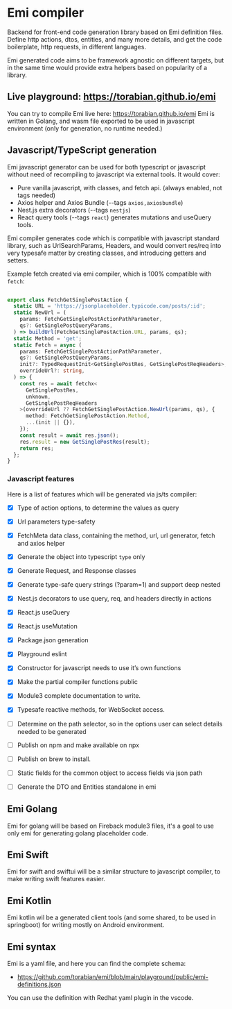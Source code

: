 # Emi compiler

Backend for front-end code generation library based on Emi definition files. Define http actions, dtos, entities, and many more details, and get the code boilerplate, http requests, in different languages. 

Emi generated code aims to be framework agnostic on different targets, but in the same time would provide extra
helpers based on popularity of a library.

## Live playground: https://torabian.github.io/emi 

You can try to compile Emi live here: https://torabian.github.io/emi
Emi is written in Golang, and wasm file exported to be used in javascript environment (only for generation, no runtime needed.)


## Javascript/TypeScript generation

Emi javascript generator can be used for both typescript or javascript without need of recompiling to javascript
via external tools. It would cover:

- Pure vanilla javascript, with classes, and fetch api. (always enabled, not tags needed)
- Axios helper and Axios Bundle (--tags `axios,axiosbundle`)
- Nest.js extra decorators (--tags `nestjs`)
- React query tools (--tags `react`) generates mutations and useQuery tools.

Emi compiler generates code which is compatible with javascript standard library, such as UrlSearchParams, Headers,
and would convert res/req into very typesafe matter by creating classes, and introducing getters and setters.

Example fetch created via emi compiler, which is 100% compatible with `fetch`:

```ts

export class FetchGetSinglePostAction {
  static URL = 'https://jsonplaceholder.typicode.com/posts/:id';
  static NewUrl = (
    params: FetchGetSinglePostActionPathParameter,
    qs?: GetSinglePostQueryParams,
  ) => buildUrl(FetchGetSinglePostAction.URL, params, qs);
  static Method = 'get';
  static Fetch = async (
    params: FetchGetSinglePostActionPathParameter,
    qs?: GetSinglePostQueryParams,
    init?: TypedRequestInit<GetSinglePostRes, GetSinglePostReqHeaders>,
    overrideUrl?: string,
  ) => {
    const res = await fetchx<
      GetSinglePostRes,
      unknown,
      GetSinglePostReqHeaders
    >(overrideUrl ?? FetchGetSinglePostAction.NewUrl(params, qs), {
      method: FetchGetSinglePostAction.Method,
      ...(init || {}),
    });
    const result = await res.json();
    res.result = new GetSinglePostRes(result);
    return res;
  };
}
```

### Javascript features

Here is a list of features which will be generated via js/ts compiler:

- [x] Type of action options, to determine the values as query
- [x] Url parameters type-safety
- [x] FetchMeta data class, containing the method, url, url generator, fetch and axios helper
- [x] Generate the object into typescript `type` only
- [x] Generate Request, and Response classes
- [x] Generate type-safe query strings (?param=1) and support deep nested
- [x] Nest.js decorators to use query, req, and headers directly in actions
- [x] React.js useQuery
- [x] React.js useMutation
- [x] Package.json generation
- [x] Playground eslint
- [x] Constructor for javascript needs to use it’s own functions
- [x] Make the partial compiler functions public
- [x] Module3 complete documentation to write.
- [x] Typesafe reactive methods, for WebSocket access.
- [ ] Determine on the path selector, so in the options user can select details needed to be generated
- [ ] Publish on npm and make available on npx
- [ ] Publish on brew to install.
- [ ] Static fields for the common object to access fields via json path
- [ ] Generate the DTO and Entities standalone in emi


## Emi Golang

Emi for golang will be based on Fireback module3 files, it's a goal to use only emi for generating golang placeholder code.

## Emi Swift

Emi for swift and swiftui will be a similar structure to javascript compiler, to make writing swift features easier.

## Emi Kotlin

Emi kotlin wil be a generated client tools (and some shared, to be used in springboot) for writing mostly on Android environment.

## Emi syntax

Emi is a yaml file, and here you can find the complete schema:
- https://github.com/torabian/emi/blob/main/playground/public/emi-definitions.json

You can use the definition with Redhat yaml plugin in the vscode.

